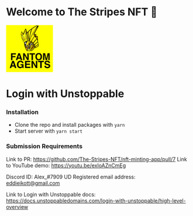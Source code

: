 # Welcome to The Stripes NFT 💎

![](https://github.com/The-Stripes-NFT/nft-minting-app/blob/main/logo-blob.png)

# Login with Unstoppable

### Installation
- Clone the repo and install packages with `yarn`
- Start server with `yarn start`

### Submission Requirements
Link to PR: https://github.com/The-Stripes-NFT/nft-minting-app/pull/7
Link to YouTube demo: https://youtu.be/exIoAZnCmEg

Discord ID: Alex_#7909
UD Registered email address: eddieikott@gmail.com

Link to Login with Unstoppable docs: https://docs.unstoppabledomains.com/login-with-unstoppable/high-level-overview

